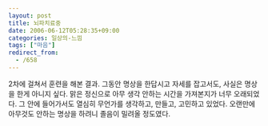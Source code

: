 ```yaml
---
layout: post
title: 뇌파치료중
date: 2006-06-12T05:28:35+09:00
categories: 일상의-느낌
tags: ["마음"]
redirect_from:
  - /658
---
```


2차에 걸쳐서 훈련을 해본 결과. 그동안 명상을 한답시고 자세를 잡고서도, 사실은 명상을 한게 아니지 싶다. 맑은 정신으로 아무 생각 안하는 시간을 가져본지가 너무 오래되었다. 그 안에 들어가서도 열심히 무언가를 생각하고, 만들고, 고민하고 있었다. 오랜만에 아무것도 안하는 명상을 하려니 졸음이 밀려올 정도였다.


